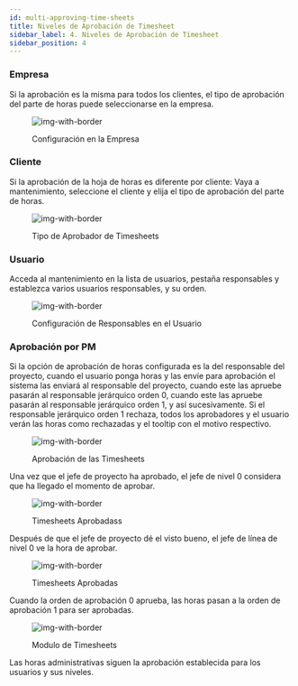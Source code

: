 ```yaml
---
id: multi-approving-time-sheets
title: Niveles de Aprobación de Timesheet
sidebar_label: 4. Niveles de Aprobación de Timesheet
sidebar_position: 4
---
```


### Empresa

Si la aprobación es la misma para todos los clientes, el tipo de aprobación del parte de horas puede seleccionarse en la empresa.

<figure>

![img-with-border](/img/timesheets/10-setting-in-the-company.png)

<figcaption>Configuración en la Empresa</figcaption>
</figure>

### Cliente

Si la aprobación de la hoja de horas es diferente por cliente:
Vaya a mantenimiento, seleccione el cliente y elija el tipo de aprobación del parte de horas.

<figure>

![img-with-border](/img/timesheets/11-Configuration_Customer.png)

<figcaption>Tipo de Aprobador de Timesheets</figcaption>
</figure>

### Usuario

Acceda al mantenimiento en la lista de usuarios, pestaña responsables y establezca varios usuarios responsables, y su orden.

<figure>

![img-with-border](/img/timesheets/12-Configuration_responsables.png)

<figcaption>Configuración de Responsables en el Usuario</figcaption>
</figure>

### Aprobación por PM

Si la opción de aprobación de horas configurada es la del responsable del proyecto, cuando el usuario ponga horas y las envíe para aprobación el sistema las enviará al responsable del proyecto, cuando este las apruebe pasarán al responsable jerárquico orden 0, cuando este las apruebe pasarán al responsable jerárquico orden 1, y así sucesivamente.
Si el responsable jerárquico orden 1 rechaza, todos los aprobadores y el usuario verán las horas como rechazadas y el tooltip con el motivo respectivo.

<figure>

![img-with-border](/img/timesheets/13-Every_hours_Approve.png)

<figcaption>Aprobación de las Timesheets</figcaption>
</figure>

Una vez que el jefe de proyecto ha aprobado, el jefe de nivel 0 considera que ha llegado el momento de aprobar.

<figure>

![img-with-border](/img/timesheets/14-Timesheets_approved.png)

<figcaption>Timesheets Aprobadass</figcaption>
</figure>

Después de que el jefe de proyecto dé el visto bueno, el jefe de línea de nivel 0 ve la hora de aprobar.

<figure>

![img-with-border](/img/timesheets/15-Hours_unapproved.png)

<figcaption>Timesheets Aprobadas</figcaption>
</figure>

Cuando la orden de aprobación 0 aprueba, las horas pasan a la orden de aprobación 1 para ser aprobadas.

<figure>

![img-with-border](/img/timesheets/16-Approved_unapproved_returned.png)

<figcaption>Modulo de Timesheets</figcaption>
</figure>

Las horas administrativas siguen la aprobación establecida para los usuarios y sus niveles.

